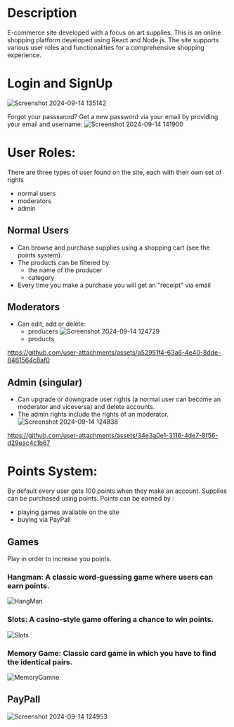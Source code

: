 # Description
E-commerce site developed with a focus on art supplies.
This is an online shopping platform developed using React and Node.js. The site supports various user roles and functionalities for a comprehensive shopping experience.


# Login and SignUp
![Screenshot 2024-09-14 135142](https://github.com/user-attachments/assets/18a34b22-3450-498d-b2bf-682c83d5ea17)

Forgot your passsword? Get a new password via your email by providing your email and username:
![Screenshot 2024-09-14 141900](https://github.com/user-attachments/assets/4c6208e8-e5c7-4a58-87a3-cb10a4904002)


# User Roles:
There are three types of user found on the site, each with their own set of rights
- normal users
- moderators
- admin
## Normal Users
* Can browse and purchase supplies using a shopping cart (see the points system).
* The products can be filtered by:
  + the name of the producer
  + category
* Every time you make a purchase you will get an "receipt" via email
    


## Moderators
* Can edit, add or delete:
  + producers
![Screenshot 2024-09-14 124729](https://github.com/user-attachments/assets/90cddc8f-08fa-4276-a6a0-3fb30f4c0c7c)
  + products

 https://github.com/user-attachments/assets/a52951f4-63a6-4e40-8dde-8461564c8af0
    



## Admin (singular)
* Can upgrade or downgrade user rights (a normal user can become an moderator and viceversa) and delete accounts.
* The admin rights include the rights of an moderator. 
![Screenshot 2024-09-14 124838](https://github.com/user-attachments/assets/b38ca5c1-bca4-41d3-9f1f-8ed35628903b)

https://github.com/user-attachments/assets/34e3a0e1-3116-4de7-8f56-d29eac4c1b67


# Points System:
By default every user gets 100 points when they make an account.
Supplies can be purchased using points.
Points can be earned by :
* playing games available on the site
* buying via PayPall

## Games
Play in order to increase you points. 
### Hangman: A classic word-guessing game where users can earn points.
 ![HangMan](https://github.com/user-attachments/assets/446559aa-d421-4e80-a66d-e9385130f8cf)

### Slots: A casino-style game offering a chance to win points.
  ![Slots](https://github.com/user-attachments/assets/e066520c-4f0b-46db-a589-809107de45af)
### Memory Game: Classic card game in which you have to find the identical pairs.
![MemoryGamne](https://github.com/user-attachments/assets/e245f96e-ef4a-48bb-9f7b-a6b967c8d307)

## PayPall
![Screenshot 2024-09-14 124953](https://github.com/user-attachments/assets/2d70dec6-0b7e-4b39-8d4f-928272fd1dbc)








